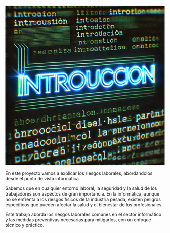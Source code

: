 ![Introducción](img/Introduccion.jpg)

<p align="justify">

En este proyecto vamos a explicar los riesgos laborales, abordandolos desde el punto de vista informática. 

Sabemos que en cualquier entorno laboral, la seguridad y la salud de los trabajadores son aspectos de gran importancia. En la informática, aunque no se enfrenta a los riesgos físicos de la industria pesada, 
existen peligros específicos que pueden afectar la salud y el bienestar de los profesionales. 

Este trabajo aborda los riesgos laborales comunes en el sector informático y las medidas preventivas necesarias para mitigarlos, con un enfoque técnico y práctico.
</p>
